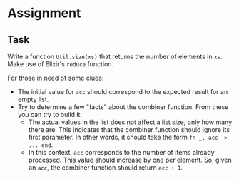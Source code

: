 # Assignment

## Task

Write a function `Util.size(xs)` that returns the number of elements in `xs`.
Make use of Elixir's `reduce` function.

For those in need of some clues:

* The initial value for `acc` should correspond to the expected result for an empty list.
* Try to determine a few "facts" about the combiner function. From these you can try to build it.
  * The actual values in the list does not affect a list size, only how many there are. This indicates that the combiner function should ignore its first parameter.
    In other words, it should take the form `fn _, acc -> ... end`.
  * In this context, `acc` corresponds to the number of items already processed. This value should increase by one per element. So, given an `acc`, the combiner
    function should return `acc + 1`.
